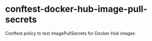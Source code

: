 # conftest-docker-hub-image-pull-secrets
Conftest policy to test imagePullSecrets for Docker Hub images

